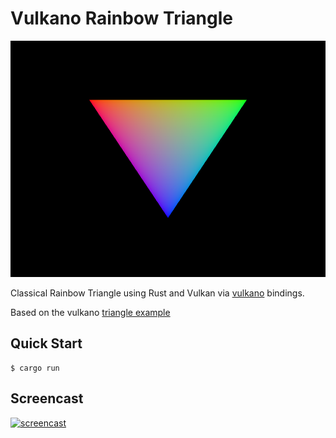 # Vulkano Rainbow Triangle

![thumbnail](./thumbnail.png)

Classical Rainbow Triangle using Rust and Vulkan via [vulkano](https://github.com/vulkano-rs/vulkano) bindings.

Based on the vulkano [triangle example](https://raw.githubusercontent.com/vulkano-rs/vulkano/v0.22.0/examples/src/bin/triangle.rs)

## Quick Start

```console
$ cargo run
```

## Screencast

[![screencast](http://i3.ytimg.com/vi/8iEN64bj3X4/hqdefault.jpg)](https://www.youtube.com/watch?v=8iEN64bj3X4)
